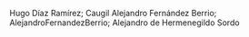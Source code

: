 Hugo Díaz Ramírez; Caugil
Alejandro Fernández Berrio; AlejandroFernandezBerrio; Alejandro de Hermenegildo Sordo
